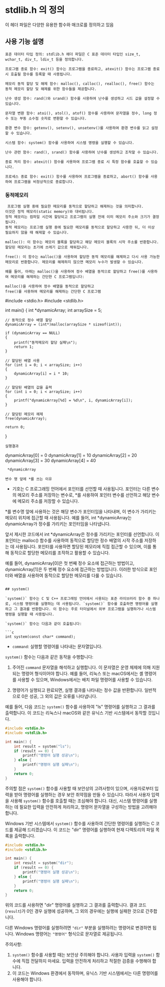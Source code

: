 # stdlib.h 의 정의

이 헤더 파일은 다양한 유용한 함수와 매크로를 정의하고 있음

## 사용 기능 설명
```
표준 데이터 타입 정의: stdlib.h 헤더 파일은 C 표준 데이터 타입인 size_t, wchar_t, div_t, ldiv_t 등을 정의합니다.

프로그램 종료 함수: exit() 함수는 프로그램을 종료하고, atexit() 함수는 프로그램 종료 시 호출될 함수를 등록할 때 사용됩니다.

메모리 동적 할당 및 해제 함수: malloc(), calloc(), realloc(), free() 함수는 동적 메모리 할당 및 해제를 위한 함수들을 제공합니다.

난수 생성 함수: rand()와 srand() 함수를 사용하여 난수를 생성하고 시드 값을 설정할 수 있습니다.

문자열 변환 함수: atoi(), atol(), atof() 함수를 사용하여 문자열을 정수, long 정수 또는 부동 소수점 숫자로 변환할 수 있습니다.

환경 변수 함수: getenv(), setenv(), unsetenv()를 사용하여 환경 변수를 읽고 설정할 수 있습니다.

시스템 함수: system() 함수를 사용하여 시스템 명령을 실행할 수 있습니다.

난수 관련 함수: rand(), srand() 함수를 사용하여 난수를 생성하고 조작할 수 있습니다.

종료 처리 함수: atexit() 함수를 사용하여 프로그램 종료 시 특정 함수를 호출할 수 있습니다.

프로세스 종료 함수: exit() 함수를 사용하여 프로그램을 종료하고, abort() 함수를 사용하여 프로그램을 비정상적으로 종료합니다.
```

### 동적메모리
```
 프로그램 실행 중에 필요한 메모리를 동적으로 할당하고 해제하는 것을 의미합니다.
이것은 정적 메모리(static memory)와 대비됩니다.
정적 메모리는 컴파일 시간에 할당되고 프로그램의 실행 전에 이미 메모리 주소와 크기가 결정됩니다.
동적 메모리는 프로그램 실행 중에 필요한 메모리를 동적으로 할당하고 사용한 뒤, 더 이상 필요하지 않을 때 해제할 수 있습니다.
```
```
malloc(): 이 함수는 메모리 블록을 할당하고 해당 메모리 블록의 시작 주소를 반환합니다. 할당된 메모리는 초기에 쓰레기 값으로 채워집니다.

free(): 이 함수는 malloc()을 사용하여 할당한 동적 메모리를 해제하고 다시 사용 가능한 메모리로 반환합니다. 메모리를 해제하지 않으면 메모리 누수가 발생할 수 있습니다.

예를 들어, 아래는 malloc()을 사용하여 정수 배열을 동적으로 할당하고 free()를 사용하여 메모리를 해제하는 간단한 C 프로그램입니다:
```
```
malloc()을 사용하여 정수 배열을 동적으로 할당하고
free()를 사용하여 메모리를 해제하는 간단한 C 프로그램
```
#include <stdio.h>
#include <stdlib.h>

int main()
{
	int *dynamicArray;
	int arraySize = 5;

	// 동적으로 정수 배열 할당
	dynamicArray = (int*)malloc(arraySize * sizeof(int));

	if (dynamicArray == NULL)
	{
		printf("동적메모리 할당 실패\n");
		return 1;
	}

	// 할당된 배열 사용
	for (int i = 0; i < arraySize; i++)
	{
		dynamicArray[i] = i * 10;
	}

	// 할당된 배열의 값을 출력
	for (int i = 0; i < arraySize; i++) 
	{
		printf("dynamicArray[%d] = %d\n", i, dynamicArray[i]);
	}

	// 할당된 메모리 헤제 
	free(dynamicArray);

	return 0;
}
```
실행결과
```
dynamicArray[0] = 0
dynamicArray[1] = 10
dynamicArray[2] = 20
dynamicArray[3] = 30
dynamicArray[4] = 40
```
 *dynamicArray

변수 명 앞에 *를 쓰는 이유
```
* 기호는 C 프로그래밍 언어에서 포인터를 선언할 때 사용됩니다. 포인터는 다른 변수의 메모리 주소를 저장하는 변수로, *를 사용하여 포인터 변수를 선언하고 해당 변수에 메모리 주소를 저장할 수 있습니다.

*를 변수명 앞에 사용하는 것은 해당 변수가 포인터임을 나타내며, 이 변수가 가리키는 메모리 위치에 접근할 때 사용됩니다. 예를 들어, int *dynamicArray는 dynamicArray가 정수를 가리키는 포인터임을 나타냅니다.

앞서 제시한 코드에서 int *dynamicArray은 정수를 가리키는 포인터를 선언합니다. 이 포인터는 malloc() 함수를 사용하여 동적으로 할당한 정수 배열의 시작 주소를 저장하는 데 사용됩니다. 포인터를 사용하면 할당된 메모리에 직접 접근할 수 있으며, 이를 통해 동적으로 할당한 메모리를 조작하고 활용할 수 있습니다.

예를 들어, dynamicArray[0]은 첫 번째 정수 요소에 접근하는 방법이고, dynamicArray[1]은 두 번째 정수 요소에 접근하는 방법입니다. 이러한 방식으로 포인터와 배열을 사용하여 동적으로 할당한 메모리를 다룰 수 있습니다.
```

## system()

`system()` 함수는 C 및 C++ 프로그래밍 언어에서 사용되는 표준 라이브러리 함수 중 하나로, 시스템 명령어를 실행하는 데 사용됩니다. `system()` 함수를 호출하면 명령어를 실행하고 그 결과를 반환합니다. 이 함수는 주로 터미널에서 외부 프로그램을 실행하거나 시스템 명령을 실행할 때 사용됩니다.

`system()` 함수는 다음과 같이 호출됩니다:

```c
int system(const char* command);
```

- `command`: 실행할 명령어를 나타내는 문자열입니다.

`system()` 함수는 다음과 같은 동작을 수행합니다:

1. 주어진 `command` 문자열을 해석하고 실행합니다. 이 문자열은 운영 체제에 의해 지원되는 명령어 형식이어야 합니다. 예를 들어, 리눅스 또는 macOS에서는 셸 명령어를 사용할 수 있으며, Windows에서는 배치 파일 명령어를 사용할 수 있습니다.

2. 명령어가 실행되고 완료되면, 실행 결과를 나타내는 정수 값을 반환합니다. 일반적으로 0은 성공, 그 외의 값은 오류를 나타냅니다.

예를 들어, 다음 코드는 `system()` 함수를 사용하여 "ls" 명령어를 실행하고 그 결과를 출력합니다. 이 코드는 리눅스나 macOS와 같은 유닉스 기반 시스템에서 동작할 것입니다.

```c
#include <stdio.h>
#include <stdlib.h>

int main() {
    int result = system("ls");
    if (result == 0) {
        printf("명령어 실행 성공\n");
    } else {
        printf("명령어 실행 실패\n");
    }
    return 0;
}
```

주의할 점은 `system()` 함수를 사용할 때 보안상의 고려사항이 있으며, 사용자로부터 입력을 받아 명령어를 실행하는 경우 보안 취약점을 만들 수 있습니다. 따라서 사용자 입력을 사용해 `system()` 함수를 호출할 때는 조심해야 합니다. 대신, 시스템 명령어를 실행하는 데 필요한 입력을 안전하게 처리하고, 명령어 문자열을 구성하는 방법을 고려해야 합니다.

Windows 기반 시스템에서 `system()` 함수를 사용하여 간단한 명령어를 실행하는 C 코드를 제공해 드리겠습니다. 이 코드는 "dir" 명령어를 실행하여 현재 디렉토리의 파일 목록을 출력합니다.

```c
#include <stdio.h>
#include <stdlib.h>

int main() {
    int result = system("dir");
    if (result == 0) {
        printf("명령어 실행 성공\n");
    } else {
        printf("명령어 실행 실패\n");
    }
    return 0;
}
```

위의 코드를 사용하면 "dir" 명령어를 실행하고 그 결과를 출력합니다. 결과 코드(`result`)가 0인 경우 실행에 성공하며, 그 외의 경우에는 실행에 실패한 것으로 간주합니다.

다른 Windows 명령어를 실행하려면 `"dir"` 부분을 실행하려는 명령어로 변경하면 됩니다. Windows 명령어는 `"명령어"` 형식으로 문자열로 제공됩니다.

주의사항:
1. `system()` 함수를 사용할 때는 보안상 주의해야 합니다. 사용자 입력을 `system()` 함수에 직접 전달하지 마세요. 입력을 안전하게 처리하고 적절한 검증을 수행해야 합니다.
2. 이 코드는 Windows 환경에서 동작하며, 유닉스 기반 시스템에서는 다른 명령어를 사용해야 합니다.
